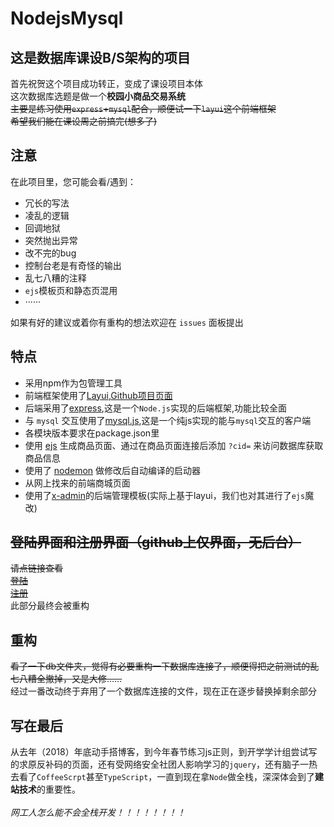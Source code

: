 # NodejsMysql

## 这是数据库课设B/S架构的项目

首先祝贺这个项目成功转正，变成了课设项目本体<br/>
这次数据库选题是做一个**校园小商品交易系统**<br/>
~~主要是练习使用`express`+`mysql`配合，顺便试一下`layui`这个前端框架~~<br/>
~~希望我们能在课设周之前搞完(想多了)~~<br/>

## 注意

在此项目里，您可能会看/遇到：

* 冗长的写法
* 凌乱的逻辑
* 回调地狱
* 突然抛出异常
* 改不完的bug
* 控制台老是有奇怪的输出
* 乱七八糟的注释
* `ejs`模板页和静态页混用
* ······

如果有好的建议或着你有重构的想法欢迎在 `issues` 面板提出

## 特点

* 采用npm作为包管理工具
* 前端框架使用了[Layui](https://www.layui.com/),[Github项目页面](https://github.com/sentsin/layui/)
* 后端采用了[express](https://github.com/expressjs/express/),这是一个`Node.js`实现的后端框架,功能比较全面
* 与 `mysql` 交互使用了[mysql.js](https://github.com/mysqljs/mysql),这是一个纯js实现的能与`mysql`交互的客户端
* 各模块版本要求在package.json里
* 使用 [ejs](https://github.com/mde/ejs) 生成商品页面、通过在商品页面连接后添加 `?cid=` 来访问数据库获取商品信息
* 使用了 [nodemon](https://github.com/remy/nodemon) 做修改后自动编译的启动器
* 从网上找来的前端商城页面
* 使用了[x-admin](http://x.xuebingsi.com/)的后端管理模板(实际上基于layui，我们也对其进行了`ejs`魔改)

## ~~登陆界面和注册界面（github上仅界面，无后台）~~

~~请点链接查看~~<br/>
~~[登陆](https://lollipopnougat.github.io/login-pages/login)~~<br/>
~~[注册](https://lollipopnougat.github.io/login-pages/register)~~<br/>
此部分最终会被重构

## 重构

~~看了一下db文件夹，觉得有必要重构一下数据库连接了，顺便得把之前测试的乱七八糟全撤掉，又是大修……~~<br/>
经过一番改动终于弃用了一个数据库连接的文件，现在正在逐步替换掉剩余部分

## 写在最后

从去年（2018）年底动手搭博客，到今年春节练习js正则，到开学学计组尝试写的求原反补码的页面，还有受网络安全社团人影响学习的`jquery`，还有脑子一热去看了`CoffeeScrpt`甚至`TypeScript`，一直到现在拿`Node`做全栈，深深体会到了**建站技术**的重要性。<br/><br/>
*网工人怎么能不会全栈开发！！！！！！！！*
